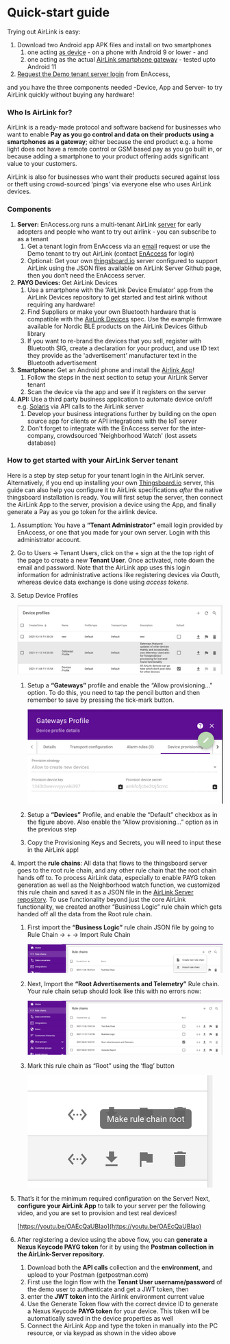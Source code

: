 # Quick-start guide

Trying out AirLink is easy: 

1. Download two Android app APK files and install on two smartphones
    1. one acting [as device](https://github.com/EnAccess/Airlink-Devices/releases/) - on a phone with Android 9 or lower - and 
    2. one acting as the actual [AirLink smartphone gateway](https://github.com/EnAccess/Airlink-App/releases/) - tested upto Android 11 
2. [Request the Demo tenant server login](https://enaccess.org/airlink/) from EnAccess, 

and you have the three components needed -Device, App and Server- to try AirLink quickly without buying any hardware!

### Who Is AirLink for?

AirLink is a ready-made protocol and software backend for businesses who want to enable **Pay as you go control and data on their products using a smartphones as a gateway**; either because the end product e.g. a home light does not have a remote control or GSM based pay as you go built in, or because adding a smartphone to your product offering adds significant value to your customers.

AirLink is also for businesses who want their products secured against loss or theft using crowd-sourced ‘pings’ via everyone else who uses AirLink devices.

### Components

1. **Server:** EnAccess.org runs a multi-tenant AirLink [server](AirLink%20Server.md) for early adopters and people who want to try out airlink - you can subscribe to as a tenant
    1. Get a tenant login from EnAccess via an [email](mailto:help@enaccess.org) request or use the Demo tenant to try out AirLink (contact [EnAccess](mailto:help@enaccess.org) for login)
    2. Optional: Get your own [thingsboard.io](http://thingsboard.io) server configured to support AirLink using the JSON files available on AirLink Server Github page, then you don’t need the EnAccess server.
2. **PAYG Devices:** Get AirLink Devices
    1. Use a smartphone with the ‘AirLink Device Emulator’ app from the AirLink Devices repository to get started and test airlink without requiring any hardware!
    2. Find Suppliers or make your own Bluetooth hardware that is compatible with the [AirLink Devices](AirLink%20Devices.md) spec. Use the example firmware available for Nordic BLE products on the AirLink Devices Github library
    3. If you want to re-brand the devices that you sell, register with Bluetooth SIG, create a declaration for your product, and use ID text they provide as the 'advertisement' manufacturer text in the Bluetooth advertisement
3. **Smartphone:** Get an Android phone and install the [Airlink App](AirLink%20App.md)!
    1. Follow the steps in the next section to setup your AirLink Server tenant
    2. Scan the device via the app and see if it registers on the server
4. **API:** Use a third party business application to automate device on/off e.g. [Solaris](https://www.solarisoffgrid.com) via API calls to the AirLink server
    1. Develop your business integrations further by building on the open source app for clients or API integrations with the IoT server
    2. Don't forget to integrate with the EnAccess server for the inter-company, crowdsourced 'Neighborhood Watch' (lost assets database)

### How to get started with your AirLink Server tenant

Here is a step by step setup for your tenant login in the AirLink server. Alternatively, if you end up installing your own [Thingsboard.io](http://Thingsboard.io) server, this guide can also help you configure it to AirLink specifications *after* the native thingsboard installation is ready. You will first setup the server, then connect the AirLink App to the server, provision a device using the App, and finally generate a Pay as you go token for the airlink device.

1. Assumption: You have a **“Tenant Administrator”** email login provided by EnAccess, or one that you made for your own server. Login with this administrator account.
2. Go to Users → Tenant Users, click on the + sign at the the top right of the page to create a new **Tenant User**. Once activated, note down the email and password. Note that the AirLink app uses this login information for administrative actions like registering devices via *Oauth*, whereas device data exchange is done using *access tokens*.
3. Setup Device Profiles
    
    ![Screen Shot 2022-01-26 at 9.20.24 PM.png](AirLink%20Server/Screen_Shot_2022-01-26_at_9.20.24_PM.png)
    
    1. Setup a **“Gateways”** profile and enable the “Allow provisioning...” option. To do this, you need to tap the pencil button and then remember to save by pressing the tick-mark button.
        
        ![Screen Shot 2022-01-26 at 9.20.13 PM.png](AirLink%20Server/Screen_Shot_2022-01-26_at_9.20.13_PM.png)
        
    2. Setup a **“Devices”** Profile, and enable the “Default” checkbox as in the figure above. Also enable the “Allow provisioning...” option as in the previous step
    3. Copy the Provisioning Keys and Secrets, you will need to input these in the AirLink app!
4. Import the **rule chains**: All data that flows to the thingsboard server goes to the root rule chain, and any other rule chain that the root chain hands off to. To process AirLink data, especially to enable PAYG token generation as well as the Neighborhood watch function, we customized this rule chain and saved it as a JSON file in the [AirLink Server repository](https://github.com/EnAccess/AirLink-Server). To use functionality beyond just the core AirLink functionality, we created another “Business Logic” rule chain which gets handed off all the data from the Root rule chain.
    1. First import the **“Business Logic”** rule chain JSON file by going to Rule Chain → + → Import Rule Chain
        
        ![Screen Shot 2022-01-26 at 9.15.41 PM.png](AirLink%20Server/Screen_Shot_2022-01-26_at_9.15.41_PM.png)
        
    2. Next, Import the **“Root Advertisements and Telemetry”** Rule chain. Your rule chain setup should look like this with no errors now:
        
        ![Screen Shot 2022-01-26 at 9.27.48 PM.png](AirLink%20Server/Screen_Shot_2022-01-26_at_9.27.48_PM.png)
        
    3. Mark this rule chain as “Root” using the ‘flag’ button
        
        ![Screen Shot 2022-01-26 at 9.16.36 PM.png](AirLink%20Server/Screen_Shot_2022-01-26_at_9.16.36_PM.png)
        
5. That’s it for the minimum required configuration on the Server! Next, **configure your AirLink App** to talk to your server per the following video, and you are set to provision and test real devices!
    
    [https://youtu.be/OAEcQaUBIao](https://youtu.be/OAEcQaUBIao)
    
6. After registering a device using the above flow, you can **generate a Nexus Keycode PAYG token** for it by using the **Postman collection in the AirLink-Server repository.** 
    1. Download both the **API calls** collection and the **environment**, and upload to your Postman (getpostman.com) 
    2. First use the login flow with the **Tenant User username/password** of the demo user to authenticate and get a JWT token, then 
    3. enter the **JWT token** into the Airlink environment current value
    4. Use the Generate Token flow with the correct device ID to generate a Nexus Keycode **PAYG token** for your device. This token will be automatically saved in the device properties as well
    5. Connect the AirLink App and type the token in manually into the PC resource, or via keypad as shown in the video above